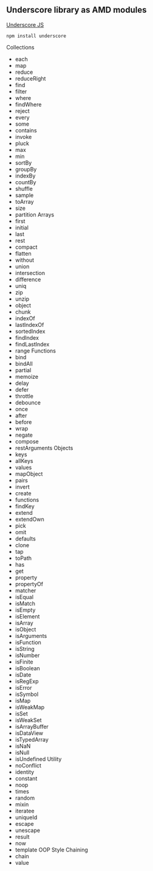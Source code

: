 ## Underscore library as AMD modules

[Underscore JS](https://underscorejs.org/)

```
npm install underscore
```

Collections
- each
- map
- reduce
- reduceRight
- find
- filter
- where
- findWhere
- reject
- every
- some
- contains
- invoke
- pluck
- max
- min
- sortBy
- groupBy
- indexBy
- countBy
- shuffle
- sample
- toArray
- size
- partition
Arrays
- first
- initial
- last
- rest
- compact
- flatten
- without
- union
- intersection
- difference
- uniq
- zip
- unzip
- object
- chunk
- indexOf
- lastIndexOf
- sortedIndex
- findIndex
- findLastIndex
- range
Functions
- bind
- bindAll
- partial
- memoize
- delay
- defer
- throttle
- debounce
- once
- after
- before
- wrap
- negate
- compose
- restArguments
Objects
- keys
- allKeys
- values
- mapObject
- pairs
- invert
- create
- functions
- findKey
- extend
- extendOwn
- pick
- omit
- defaults
- clone
- tap
- toPath
- has
- get
- property
- propertyOf
- matcher
- isEqual
- isMatch
- isEmpty
- isElement
- isArray
- isObject
- isArguments
- isFunction
- isString
- isNumber
- isFinite
- isBoolean
- isDate
- isRegExp
- isError
- isSymbol
- isMap
- isWeakMap
- isSet
- isWeakSet
- isArrayBuffer
- isDataView
- isTypedArray
- isNaN
- isNull
- isUndefined
Utility
- noConflict
- identity
- constant
- noop
- times
- random
- mixin
- iteratee
- uniqueId
- escape
- unescape
- result
- now
- template
OOP Style
Chaining
- chain
- value
